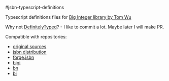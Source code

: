 #jsbn-typescript-definitions

Typescript definitions files for [Big Integer library by Tom Wu](http://www-cs-students.stanford.edu/%7Etjw/jsbn/)

Why not [DefinitelyTyped](https://github.com/borisyankov/DefinitelyTyped)? - I like to commit a lot. Maybe later I will make PR.

Compatible with repositories:

 - [original sources](http://www-cs-students.stanford.edu/~tjw/jsbn/)
 - [jsbn distribution](https://github.com/andyperlitch/jsbn)
 - [forge.jsbn](https://github.com/digitalbazaar/forge/blob/master/js/jsbn.js)
 - [bigi](https://github.com/cryptocoinjs/bigi)
 - [bn](https://github.com/keybase/bn)
 - [bi](https://github.com/10iii/nodebi)

